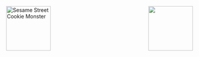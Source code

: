 <div style="display: flex; align-items: center; justify-content: space-between;">
  <picture>
    <source srcset="https://media.giphy.com/media/GRPy8MKag9U1U88hzY/200w.webp" type="image/webp">
    <img src="https://media.giphy.com/media/GRPy8MKag9U1U88hzY/giphy.gif" alt="Sesame Street Cookie Monster" width="120" height="120">
  </picture>

  <picture>
    <img src="http://github-profile-summary-cards.vercel.app/api/cards/repos-per-language?username=damakes&theme=swift" height="120em" />
  </picture>
<!---
damakes/damakes is a ✨ special ✨ repository because its `README.md` (this file) appears on your GitHub profile.
You can click the Preview link to take a look at your changes.
--->
